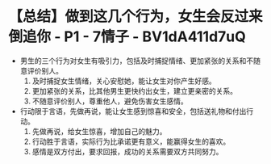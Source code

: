 # 【总结】做到这几个行为，女生会反过来倒追你 - P1 - 7情子 - BV1dA411d7uQ

-   男生的三个行为对女生有吸引力，包括及时捕捉情绪、更加紧张的关系和不随意评价别人。
    1.  及时捕捉女生情绪，关心安慰她，能让女生对你产生好感。
    2.  更加紧张的关系，比其他男生更快约出女生，建立更亲密的关系。
    3.  不随意评价别人，尊重他人，避免伤害女生感情。
-   行动限于言语，先做再说，能让女生感到惊喜和安全，包括送礼物和付出行动。
    1.  先做再说，给女生惊喜，增加自己的魅力。
    2.  行动胜于言语，实际行为比承诺更有意义，能赢得女生的喜欢。
    3.  感情是双方付出，要求回报，成功的关系需要双方共同努力。